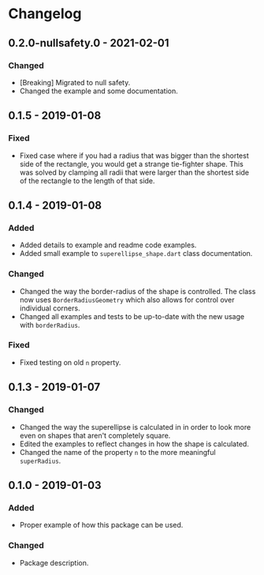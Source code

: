 # Changelog

## 0.2.0-nullsafety.0 - 2021-02-01

### Changed
- [Breaking] Migrated to null safety.
- Changed the example and some documentation.

## 0.1.5 - 2019-01-08

### Fixed
- Fixed case where if you had a radius that was bigger than the shortest side of the rectangle, you would get a strange tie-fighter shape. This was solved by clamping all radii that were larger than the shortest side of the rectangle to the length of that side.

## 0.1.4 - 2019-01-08

### Added
- Added details to example and readme code examples.
- Added small example to `superellipse_shape.dart` class documentation.

### Changed
- Changed the way the border-radius of the shape is controlled. The class now uses `BorderRadiusGeometry` which also allows for control over individual corners.
- Changed all examples and tests to be up-to-date with the new usage with `borderRadius`.

### Fixed
- Fixed testing on old `n` property.

## 0.1.3 - 2019-01-07

### Changed
- Changed the way the superellipse is calculated in in order to look more even on shapes that aren't completely square.
- Edited the examples to reflect changes in how the shape is calculated.
- Changed the name of the property `n` to the more meaningful `superRadius`.

## 0.1.0 - 2019-01-03

### Added
- Proper example of how this package can be used.

### Changed
- Package description.
